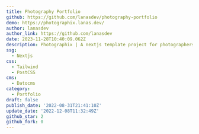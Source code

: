 ```yaml
---
title: Photography Portfolio
github: https://github.com/lanasdev/photography-portfolio
demo: https://photographix.lanas.dev/
author: lanasdev
author_link: https://github.com/lanasdev
date: 2023-11-28T10:40:09.062Z
description: Photographix | A nextjs template project for photographers
ssg:
  - Nextjs
css:
  - Tailwind
  - PostCSS
cms:
  - Datocms
category:
  - Portfolio
draft: false
publish_date: '2022-08-31T21:41:10Z'
update_date: '2022-12-08T11:32:49Z'
github_star: 2
github_fork: 0
---
```

